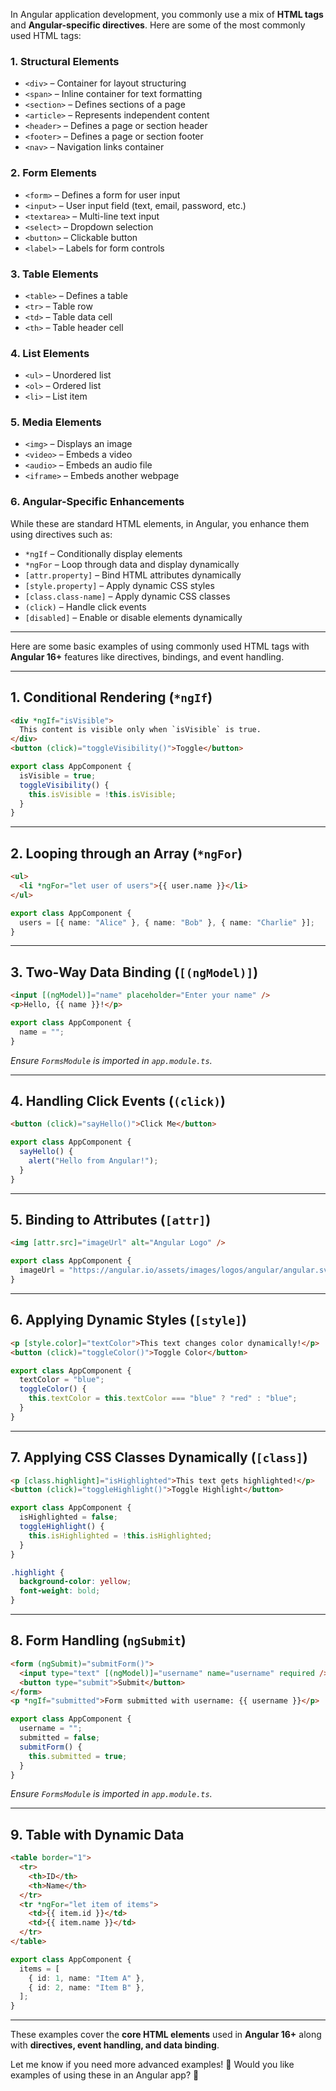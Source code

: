 In Angular application development, you commonly use a mix of **HTML tags** and **Angular-specific directives**. Here are some of the most commonly used HTML tags:

### **1. Structural Elements**
- `<div>` – Container for layout structuring
- `<span>` – Inline container for text formatting
- `<section>` – Defines sections of a page
- `<article>` – Represents independent content
- `<header>` – Defines a page or section header
- `<footer>` – Defines a page or section footer
- `<nav>` – Navigation links container

### **2. Form Elements**
- `<form>` – Defines a form for user input
- `<input>` – User input field (text, email, password, etc.)
- `<textarea>` – Multi-line text input
- `<select>` – Dropdown selection
- `<button>` – Clickable button
- `<label>` – Labels for form controls

### **3. Table Elements**
- `<table>` – Defines a table
- `<tr>` – Table row
- `<td>` – Table data cell
- `<th>` – Table header cell

### **4. List Elements**
- `<ul>` – Unordered list
- `<ol>` – Ordered list
- `<li>` – List item

### **5. Media Elements**
- `<img>` – Displays an image
- `<video>` – Embeds a video
- `<audio>` – Embeds an audio file
- `<iframe>` – Embeds another webpage

### **6. Angular-Specific Enhancements**
While these are standard HTML elements, in Angular, you enhance them using directives such as:
- `*ngIf` – Conditionally display elements
- `*ngFor` – Loop through data and display dynamically
- `[attr.property]` – Bind HTML attributes dynamically
- `[style.property]` – Apply dynamic CSS styles
- `[class.class-name]` – Apply dynamic CSS classes
- `(click)` – Handle click events
- `[disabled]` – Enable or disable elements dynamically
--------------------------------------------------------------------------------------------------------
  Here are some basic examples of using commonly used HTML tags with **Angular 16+** features like directives, bindings, and event handling.

---

## **1. Conditional Rendering (`*ngIf`)**
```html
<div *ngIf="isVisible">
  This content is visible only when `isVisible` is true.
</div>
<button (click)="toggleVisibility()">Toggle</button>
```
```typescript
export class AppComponent {
  isVisible = true;
  toggleVisibility() {
    this.isVisible = !this.isVisible;
  }
}
```

---

## **2. Looping through an Array (`*ngFor`)**
```html
<ul>
  <li *ngFor="let user of users">{{ user.name }}</li>
</ul>
```
```typescript
export class AppComponent {
  users = [{ name: "Alice" }, { name: "Bob" }, { name: "Charlie" }];
}
```

---

## **3. Two-Way Data Binding (`[(ngModel)]`)**
```html
<input [(ngModel)]="name" placeholder="Enter your name" />
<p>Hello, {{ name }}!</p>
```
```typescript
export class AppComponent {
  name = "";
}
```
*Ensure `FormsModule` is imported in `app.module.ts`.*

---

## **4. Handling Click Events (`(click)`)**
```html
<button (click)="sayHello()">Click Me</button>
```
```typescript
export class AppComponent {
  sayHello() {
    alert("Hello from Angular!");
  }
}
```

---

## **5. Binding to Attributes (`[attr]`)**
```html
<img [attr.src]="imageUrl" alt="Angular Logo" />
```
```typescript
export class AppComponent {
  imageUrl = "https://angular.io/assets/images/logos/angular/angular.svg";
}
```

---

## **6. Applying Dynamic Styles (`[style]`)**
```html
<p [style.color]="textColor">This text changes color dynamically!</p>
<button (click)="toggleColor()">Toggle Color</button>
```
```typescript
export class AppComponent {
  textColor = "blue";
  toggleColor() {
    this.textColor = this.textColor === "blue" ? "red" : "blue";
  }
}
```

---

## **7. Applying CSS Classes Dynamically (`[class]`)**
```html
<p [class.highlight]="isHighlighted">This text gets highlighted!</p>
<button (click)="toggleHighlight()">Toggle Highlight</button>
```
```typescript
export class AppComponent {
  isHighlighted = false;
  toggleHighlight() {
    this.isHighlighted = !this.isHighlighted;
  }
}
```
```css
.highlight {
  background-color: yellow;
  font-weight: bold;
}
```

---

## **8. Form Handling (`ngSubmit`)**
```html
<form (ngSubmit)="submitForm()">
  <input type="text" [(ngModel)]="username" name="username" required />
  <button type="submit">Submit</button>
</form>
<p *ngIf="submitted">Form submitted with username: {{ username }}</p>
```
```typescript
export class AppComponent {
  username = "";
  submitted = false;
  submitForm() {
    this.submitted = true;
  }
}
```
*Ensure `FormsModule` is imported in `app.module.ts`.*

---

## **9. Table with Dynamic Data**
```html
<table border="1">
  <tr>
    <th>ID</th>
    <th>Name</th>
  </tr>
  <tr *ngFor="let item of items">
    <td>{{ item.id }}</td>
    <td>{{ item.name }}</td>
  </tr>
</table>
```
```typescript
export class AppComponent {
  items = [
    { id: 1, name: "Item A" },
    { id: 2, name: "Item B" },
  ];
}
```

---

These examples cover the **core HTML elements** used in **Angular 16+** along with **directives, event handling, and data binding**. 

Let me know if you need more advanced examples! 🚀
Would you like examples of using these in an Angular app? 🚀
